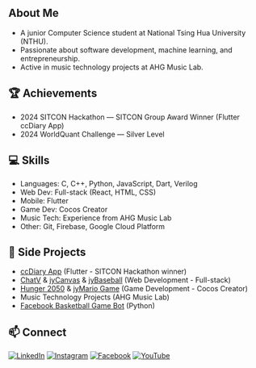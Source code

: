 ## About Me
- A junior Computer Science student at National Tsing Hua University (NTHU).
- Passionate about software development, machine learning, and entrepreneurship.
- Active in music technology projects at AHG Music Lab.

## 🏆 Achievements
- 2024 SITCON Hackathon — SITCON Group Award Winner (Flutter ccDiary App)
- 2024 WorldQuant Challenge — Silver Level

## 💻 Skills
- Languages: C, C++, Python, JavaScript, Dart, Verilog
- Web Dev: Full-stack (React, HTML, CSS)
- Mobile: Flutter
- Game Dev: Cocos Creator
- Music Tech: Experience from AHG Music Lab
- Other: Git, Firebase, Google Cloud Platform

## 🚀 Side Projects

- [ccDiary App](https://github.com/SimonLiu423/cc_diary) (Flutter - SITCON Hackathon winner)
- [ChatV](https://chatv-vaclis.web.app/index.html) & [jyCanvas](https://vacanvas.web.app/) & [jyBaseball](https://vaclisinc.github.io/baseball/) (Web Development - Full-stack)
- [Hunger 2050](https://github.com/vaclisinc/Hunger2050) & [jyMario Game](https://github.com/vaclisinc/jyMario) (Game Development - Cocos Creator)
- Music Technology Projects (AHG Music Lab)
- [Facebook Basketball Game Bot](https://github.com/vaclisinc/jyBasketballKiller) (Python)

## 📫 Connect
[![LinkedIn](https://img.shields.io/badge/-LinkedIn-0077B5?style=flat-square&logo=LinkedIn&logoColor=white)](https://www.linkedin.com/in/vaclis/)
[![Instagram](https://img.shields.io/badge/-Instagram-E4405F?style=flat-square&logo=Instagram&logoColor=white)](https://www.instagram.com/jy.1204_/)
[![Facebook](https://img.shields.io/badge/-Facebook-1877F2?style=flat-square&logo=Facebook&logoColor=white)](https://www.facebook.com/profile.php?id=100048293139181)
[![YouTube](https://img.shields.io/badge/-YouTube-FF0000?style=flat-square&logo=YouTube&logoColor=white)](https://www.youtube.com/@vaclis)